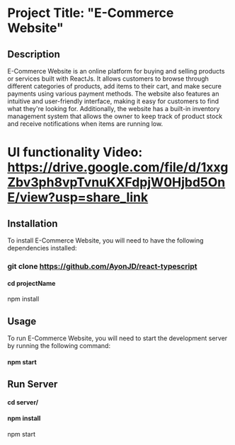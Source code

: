 # Project Title: "E-Commerce Website"

## Description
E-Commerce Website is an online platform for buying and selling products or services built with ReactJs. It allows customers to browse through different categories of products, add items to their cart, and make secure payments using various payment methods. The website also features an intuitive and user-friendly interface, making it easy for customers to find what they're looking for. Additionally, the website has a built-in inventory management system that allows the owner to keep track of product stock and receive notifications when items are running low.
# UI functionality Video: https://drive.google.com/file/d/1xxgZbv3ph8vpTvnuKXFdpjW0Hjbd5OnE/view?usp=share_link

## Installation
To install E-Commerce Website, you will need to have the following dependencies installed:

### git clone https://github.com/AyonJD/react-typescript
#### cd projectName
npm install

## Usage
To run E-Commerce Website, you will need to start the development server by running the following command:

#### npm start


## Run Server
#### cd server/
#### npm install
npm start
